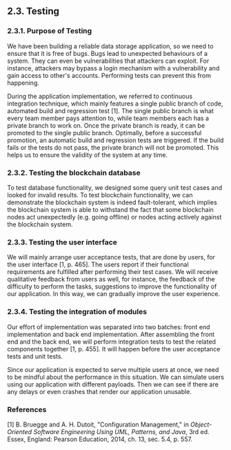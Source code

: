 ## 2.3. Testing

### 2.3.1. Purpose of Testing

We have been building a reliable data storage application, so we need to ensure that it is free of bugs.
Bugs lead to unexpected behaviours of a system.
They can even be vulnerabilities that attackers can exploit.
For instance, attackers may bypass a login mechanism with a vulnerability and gain access to other's accounts.
Performing tests can prevent this from happening.

During the application implementation, we referred to continuous integration technique, which mainly features a single public branch of code, automated build and regression test [1].
The single public branch is what every team member pays attention to, while team members each has a private branch to work on.
Once the private branch is ready, it can be promoted to the single public branch.
Optimally, before a successful promotion, an automatic build and regression tests are triggered.
If the build fails or the tests do not pass, the private branch will not be promoted.
This helps us to ensure the validity of the system at any time.

### 2.3.2. Testing the blockchain database

To test database functionality, we designed some query unit test cases and looked for invalid results.
To test blockchain functionality, we can demonstrate the blockchain system is indeed fault-tolerant, which implies the blockchain system is able to withstand the fact that some blockchain nodes act unexpectedly (e.g. going offline) or nodes acting actively against the blockchain system.

### 2.3.3. Testing the user interface

We will mainly arrange user acceptance tests, that are done by users, for the user interface [1, p. 465].
The users report if their functional requirements are fulfilled after performing their test cases.
We will receive qualitative feedback from users as well, for instance, the feedback of the difficulty to perform the tasks, suggestions to improve the functionality of our application.
In this way, we can gradually improve the user experience.

### 2.3.4. Testing the integration of modules

Our effort of implementation was separated into two batches: front end implementation and back end implementation.
After assembling the front end and the back end, we will perform integration tests to test the related components together [1, p. 455].
It will happen before the user acceptance tests and unit tests.

Since our application is expected to serve multiple users at once, we need to be mindful about the performance in this situation.
We can simulate users using our application with different payloads.
Then we can see if there are any delays or even crashes that render our application unusable.

### References

<!-- The preferred reference style is IEEE reference style (version 11.12.2018). See <https://www.cse.ust.hk/ct/fyp/reports/content/ieee_style.html> and <http://journals.ieeeauthorcenter.ieee.org/wp-content/uploads/sites/7/IEEE-Reference-Guide.pdf>.
- Format for websites: [author names]. "[page title]." [website title]. [URL] (accessed [date of access (e.g. Mar. 1, 2000/ Mar. 2000)]).
- Format for books: [author names], "[chapter title]," in [book title (in italic type)], [edition number]th ed. [publisher city], [publisher US state], [publisher country]: [publisher name], [year], ch. [chapter number], sec. [section number], [page range].
- Format for online conference proceedings: [author names], "[paper title]," in [conference name (in italic type)], [year], [page range]. [Online]. Available: [URL]
- Format for lecture notes: [author names]. ([year]). [lecture title] [[type of medium]]. Available: [URL]
- Format for online manuals: [author names]. [manual title (in italic type)], [edition number]th ed. ([year]). Accessed: [date of access]. [Online]. Available: [URL]
- Format for online reports: [author names], "[report title]," [company name], [company city], [company US state], [company country], Rep. [report number], [date]. Accessed: [date of access]. [Online]. Available: [URL]
- Format for online videos: [video owner/creator], [location]. [video title (in italic type)]. [release date]. Accessed: [date of access]. [Online Video]. Available: [URL] -->
[1] <!-- Book -->B. Bruegge and A. H. Dutoit, "Configuration Management," in *Object-Oriented Software Engineering Using UML, Patterns, and Java*, 3rd ed. Essex, England: Pearson Education, 2014, ch. 13, sec. 5.4, p. 557.
